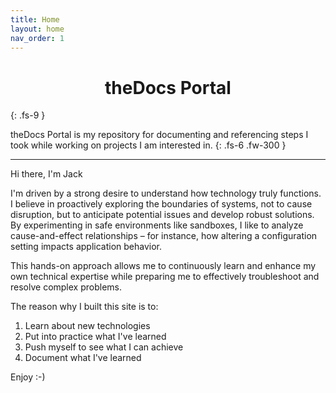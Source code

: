 ```yaml
---
title: Home
layout: home
nav_order: 1
---
```

<h1 style="text-align: center;">theDocs Portal</h1>
{: .fs-9 }

theDocs Portal is my repository for documenting and referencing steps I took while working on projects I am interested in.
{: .fs-6 .fw-300 }

---
  
Hi there, I'm Jack  

I'm driven by a strong desire to understand how technology truly functions. I believe in proactively exploring the boundaries of systems, not to cause disruption, but to anticipate potential issues and develop robust solutions. By experimenting in safe environments like sandboxes, I like to analyze cause-and-effect relationships – for instance, how altering a configuration setting impacts application behavior.

This hands-on approach allows me to continuously learn and enhance my own technical expertise while preparing me to effectively troubleshoot and resolve complex problems.

The reason why I built this site is to:

1. Learn about new technologies
2. Put into practice what I've learned
3. Push myself to see what I can achieve
4. Document what I've learned

Enjoy :-)

